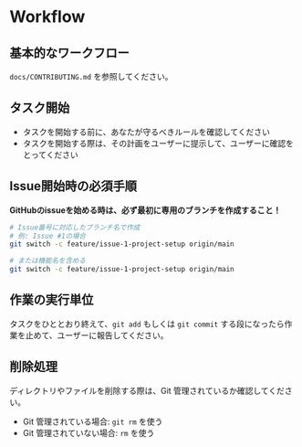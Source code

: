 # Workflow

## 基本的なワークフロー

`docs/CONTRIBUTING.md` を参照してください。

## タスク開始

- タスクを開始する前に、あなたが守るべきルールを確認してください
- タスクを開始する際は、その計画をユーザーに提示して、ユーザーに確認をとってください

## Issue開始時の必須手順

**GitHubのissueを始める時は、必ず最初に専用のブランチを作成すること！**

```bash
# Issue番号に対応したブランチ名で作成
# 例: Issue #1の場合
git switch -c feature/issue-1-project-setup origin/main

# または機能名を含める
git switch -c feature/issue-1-project-setup origin/main
```

## 作業の実行単位

タスクをひととおり終えて、`git add` もしくは `git commit` する段になったら作業を止めて、ユーザーに報告してください。

## 削除処理

ディレクトリやファイルを削除する際は、Git 管理されているか確認してください。

- Git 管理されている場合: `git rm` を使う
- Git 管理されていない場合: `rm` を使う

